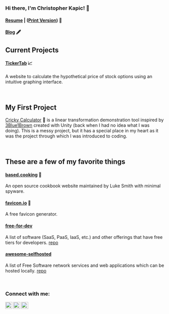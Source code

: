 ### Hi there, I'm Christopher Kapic! 👋

#### [Resume](https://blog.kapic.io/assets/PDF/Christopher_Kapic_Resume_(Lucario).pdf) | ([Print Version](https://storage.googleapis.com/christopherkapicpdfs01/resume_kapic.pdf)) 📝

#### [Blog](https://blog.kapic.io/) 🖋

## Current Projects
#### [TickerTab](https://tickertab.io/) 📈
A website to calculate the hypothetical price of stock options using an intuitive graphing interface.


<!-- #### [Kapic Math](https://math.christopherkapic.com/) 💯
An open-source collection of definitions and theorems from math. -->

<br>

## My First Project
[Cricky Calculator](https://simmer.io/@cricky14/cricky-calculator) 🧮 is a linear transformation demonstration tool inspired by [3Blue1Brown](https://www.youtube.com/c/3blue1brown) created with Unity (back when I had no idea what I was doing). This is a messy project, but it has a special place in my heart as it was the project through which I was introduced to coding.

<br>

## These are a few of my favorite things
#### [based.cooking](https://based.cooking/) 🍳
An open source cookbook website maintained by Luke Smith with minimal spyware.

#### [favicon.io](https://favicon.io/) 🔵
A free favicon generator.

#### [free-for-dev](https://free-for.dev/)
A list of software (SaaS, PaaS, IaaS, etc.) and other offerings that have free tiers for developers. [repo](https://github.com/ripienaar/free-for-dev)

#### [awesome-selfhosted](https://github.com/awesome-selfhosted/awesome-selfhosted)
A list of Free Software network services and web applications which can be hosted locally. [repo](https://github.com/awesome-selfhosted/awesome-selfhosted)

<br>

### Connect with me:

[<img align="left" alt="Christopher Kapic | YouTube" width="22px" src="https://cdn.jsdelivr.net/npm/simple-icons@v3/icons/youtube.svg" />](https://www.youtube.com/channel/UCuXgDzDJhNAwvzvc62GnYwA?view_as=subscriber)
[<img align="left" alt="Christopher Kapic | LinkedIn" width="22px" src="https://cdn.jsdelivr.net/npm/simple-icons@v3/icons/linkedin.svg" />](https://www.linkedin.com/in/christopher-kapic/)
[<img align="left" alt="Christopher Kapic | E-Mail" width="22px" src="https://cdn.jsdelivr.net/npm/simple-icons@v3/icons/gmail.svg" />](mailto:christopherkapic@gmail.com)

